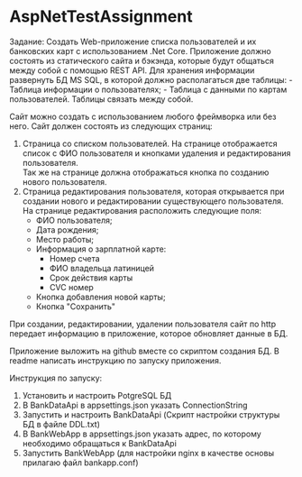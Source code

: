 # AspNetTestAssignment
Задание:
Создать Web-приложение списка пользователей и их банковских карт с использованием .Net Core.
Приложение должно состоять из статического сайта и бэкэнда, которые будут общаться между собой с помощью REST API.
Для хранения информации развернуть БД MS SQL, в которой должно располагаться две таблицы:
    - Таблица информации о пользователях;
    - Таблица с данными по картам пользователей.
Таблицы связать между собой.
 
Сайт можно создать с использованием любого фреймворка или без него. Сайт должен состоять из следующих страниц:
1. Страница со списком пользователей. На странице отображается список с ФИО пользователя и кнопками удаления и редактирования пользователя.    
Так же на странице должна отображаться кнопка по созданию нового пользователя.
2. Страница редактирования пользователя, которая открывается при создании нового и редактировании существующего пользователя.
На странице редактирования расположить следующие поля:
    - ФИО пользователя;
    - Дата рождения;
    - Место работы;
    - Информация о зарплатной карте:
        - Номер счета
        - ФИО владельца латиницей
        - Срок действия карты
        - CVC номер
    - Кнопка добавления новой карты;
    - Кнопка "Сохранить"
 
При создании, редактировании, удалении пользователя сайт по http передает информацию в приложение, которое обновляет данные в БД.
 
Приложение выложить на github вместе со скриптом создания БД. В readme написать инструкцию по запуску приложения.

Инструкция по запуску:
1. Установить и настроить PotgreSQL БД
2. В BankDataApi в appsettings.json указать ConnectionString
3. Запустить и настроить BankDataApi (Скрипт настройки структуры БД в файле DDL.txt)
4. В BankWebApp в appsettings.json указать адрес, по которому необходимо обращаться к BankDataApi
5. Запустить BankWebApp (для настройки nginx в качестве основы прилагаю файл bankapp.conf)
